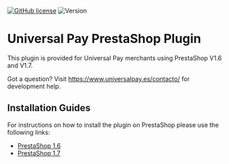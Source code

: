 
[![GitHub license](https://img.shields.io/github/license/UniversalPay/prestashop_beta)](https://github.com/UniversalPay/prestashop_beta/blob/master/LICENSE)
![Version](https://img.shields.io/badge/version-1.0-informational)

# Universal Pay PrestaShop Plugin
This plugin is provided for Universal Pay merchants using PrestaShop V1.6 and V1.7. 

Got a question? Visit https://www.universalpay.es/contacto/ for development help.

## Installation Guides

For instructions on how to install the plugin on PrestaShop please use the following links:
* [PrestaShop 1.6](https://github.com/UniversalPay/Prestashop_Plugin/wiki/PrestaShop-1.6)
* [PrestaShop 1.7](https://github.com/UniversalPay/Prestashop_Plugin/wiki/PrestaShop-1.7)
